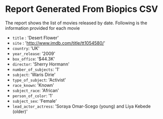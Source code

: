 # Report Generated From Biopics CSV


 The report shows the list of movies released by date. Following is the information provided for each movie

 - `title` : 'Desert Flower'
 - `site` : 'http://www.imdb.com/title/tt1054580/'
 - `country`: 'UK'
 - `year_release`: '2009'
 - `box_office`: '$44.3K'
 - `director`: 'Sherry Hormann'
 - `number_of_subjects`: '1'
 - `subject`: 'Waris Dirie'
 - `type_of_subject`: 'Activist'
 - `race_known`: 'Known'
 - `subject_race`: 'African'
 - `person_of_color`: '1'
 - `subject_sex`: 'Female'
 - `lead_actor_actress`: 'Soraya Omar-Scego (young) and Liya Kebede (older)'

